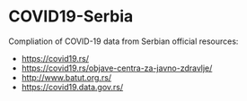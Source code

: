 # COVID19-Serbia
Compliation of COVID-19 data from Serbian official resources:

- https://covid19.rs/
- https://covid19.rs/objave-centra-za-javno-zdravlje/
- http://www.batut.org.rs/
- https://covid19.data.gov.rs/
